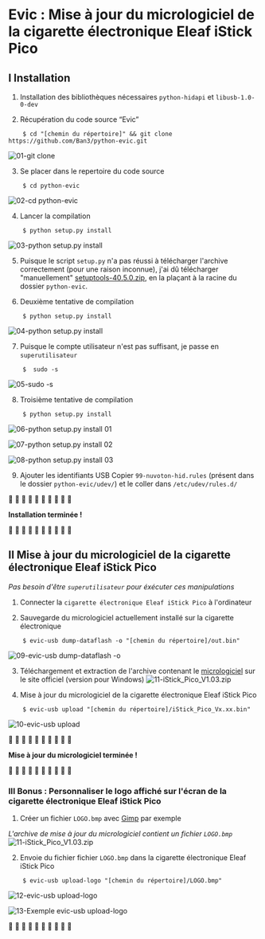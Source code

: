 # Evic : Mise à jour du micrologiciel de la cigarette électronique Eleaf iStick Pico

## I Installation

1) Installation des bibliothèques nécessaires ``python-hidapi`` et ``libusb-1.0-0-dev``

2) Récupération du code source “Evic”
```
    $ cd "[chemin du répertoire]" && git clone https://github.com/Ban3/python-evic.git
```
![01-git clone](https://raw.githubusercontent.com/KevinMinions/python-evic/master/.images/01-git%20clone.png)

3) Se placer dans le repertoire du code source
```
    $ cd python-evic
```
![02-cd python-evic](https://raw.githubusercontent.com/KevinMinions/python-evic/master/.images/02-cd%20python-evic.png)

4) Lancer la compilation
```
    $ python setup.py install
```
![03-python setup.py install](https://raw.githubusercontent.com/KevinMinions/python-evic/master/.images/03-python%20setup.py%20install.png)

5) Puisque le script ``setup.py`` n'a pas réussi à télécharger l'archive correctement (pour une raison inconnue), j'ai dû télécharger "manuellement" [setuptools-40.5.0.zip](https://pypi.python.org/packages/source/s/setuptools/setuptools-40.5.0.zip), en la plaçant à la racine du dossier ``python-evic``.

6) Deuxième tentative de compilation
```
    $ python setup.py install
```
![04-python setup.py install](https://raw.githubusercontent.com/KevinMinions/python-evic/master/.images/03bis-python%20setup.py%20install.png)

7) Puisque le compte utilisateur n'est pas suffisant, je passe en ``superutilisateur``
```
    $  sudo -s
```
![05-sudo -s](https://raw.githubusercontent.com/KevinMinions/python-evic/master/.images/05-sudo%20-s.png)

8) Troisième tentative de compilation
```
    $ python setup.py install
```
![06-python setup.py install 01](https://raw.githubusercontent.com/KevinMinions/python-evic/master/.images/06-python%20setup.py%20install%2001.png)

![07-python setup.py install 02](https://raw.githubusercontent.com/KevinMinions/python-evic/master/.images/07-python%20setup.py%20install%2002.png)

![08-python setup.py install 03](https://raw.githubusercontent.com/KevinMinions/python-evic/master/.images/08-python%20setup.py%20install%2003.png)

9) Ajouter les identifiants USB
Copier ``99-nuvoton-hid.rules`` (présent dans le dossier ``python-evic/udev/``) et le coller dans ``/etc/udev/rules.d/``

:hugs: :hugs: :hugs: :hugs: :hugs: :hugs: :hugs: :hugs: :hugs: :hugs:

**Installation terminée !**

:hugs: :hugs: :hugs: :hugs: :hugs: :hugs: :hugs: :hugs: :hugs: :hugs:


## II Mise à jour du micrologiciel de la cigarette électronique Eleaf iStick Pico
*Pas besoin d'être ``superutilisateur`` pour éxécuter ces manipulations*

1) Connecter la ``cigarette électronique Eleaf iStick Pico`` à l'ordinateur

2) Sauvegarde du micrologiciel actuellement installé sur la cigarette électronique
```
    $ evic-usb dump-dataflash -o "[chemin du répertoire]/out.bin"
```
![09-evic-usb dump-dataflash -o](https://raw.githubusercontent.com/KevinMinions/python-evic/master/.images/09-evic-usb%20dump-dataflash.png)

3) Téléchargement et extraction de l'archive contenant le [micrologiciel](http://www.eleafworld.com/softwares-for-istick-pico/) sur le site officiel (version pour Windows)
![11-iStick_Pico_V1.03.zip](https://raw.githubusercontent.com/KevinMinions/python-evic/master/.images/11-iStick_Pico_V1.03.zip.png)

4) Mise à jour du micrologiciel de la cigarette électronique Eleaf iStick Pico
```
    $ evic-usb upload "[chemin du répertoire]/iStick_Pico_Vx.xx.bin"
```
![10-evic-usb upload](https://raw.githubusercontent.com/KevinMinions/python-evic/master/.images/10-evic-usb%20upload.png)

:hugs: :hugs: :hugs: :hugs: :hugs: :hugs: :hugs: :hugs: :hugs: :hugs:

**Mise à jour du micrologiciel terminée !**

:hugs: :hugs: :hugs: :hugs: :hugs: :hugs: :hugs: :hugs: :hugs: :hugs:

### III Bonus : Personnaliser le logo affiché sur l'écran de la cigarette électronique Eleaf iStick Pico

1) Créer un fichier ``LOGO.bmp`` avec [Gimp](https://www.gimp.org/) par exemple

*L'archive de mise à jour du micrologiciel contient un fichier ``LOGO.bmp``*
![11-iStick_Pico_V1.03.zip](https://raw.githubusercontent.com/KevinMinions/python-evic/master/.images/11-iStick_Pico_V1.03.zip.png)

2) Envoie du fichier fichier ``LOGO.bmp`` dans la cigarette électronique Eleaf iStick Pico
```
    $ evic-usb upload-logo "[chemin du répertoire]/LOGO.bmp"
```
![12-evic-usb upload-logo](https://raw.githubusercontent.com/KevinMinions/python-evic/master/.images/12-evic-usb%20upload-logo.png)

![13-Exemple evic-usb upload-logo](https://raw.githubusercontent.com/KevinMinions/python-evic/master/.images/13-Exemple%20evic-usb%20upload-logo.png)

:hugs: :hugs: :hugs: :hugs: :hugs: :hugs: :hugs: :hugs: :hugs: :hugs:

